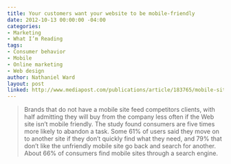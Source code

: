```yaml
---
title: Your customers want your website to be mobile-friendly
date: 2012-10-13 00:00:00 -04:00
categories:
- Marketing
- What I’m Reading
tags:
- Consumer behavior
- Mobile
- Online marketing
- Web design
author: Nathaniel Ward
layout: post
linked: http://www.mediapost.com/publications/article/183765/mobile-sites-easy-use-is-critical-to-conversions.html
---
```


> Brands that do not have a mobile site feed competitors clients, with half admitting they will buy from the company less often if the Web site isn’t mobile friendly. The study found consumers are five times more likely to abandon a task. Some 61% of users said they move on to another site if they don’t quickly find what they need, and 79% that don’t like the unfriendly mobile site go back and search for another. About 66% of consumers find mobile sites through a search engine.